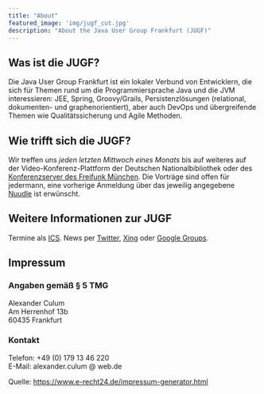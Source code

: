 ```yaml
---
title: "About"
featured_image: 'img/jugf_cut.jpg'
description: "About the Java User Group Frankfurt (JUGF)"
---
```


<span class="tl">

## Was ist die JUGF?

Die Java User Group Frankfurt ist ein lokaler Verbund von Entwicklern, die sich für Themen rund um die Programmiersprache Java und die JVM interessieren: JEE, Spring, Groovy/Grails, Persistenzlösungen (relational, dokumenten- und graphenorientiert), aber auch DevOps und übergreifende Themen wie Qualitätssicherung und Agile Methoden.

## Wie trifft sich die JUGF?

Wir treffen uns _jeden letzten Mittwoch eines Monats_ bis auf weiteres auf der Video-Konferenz-Plattform der Deutschen Nationalbibliothek oder des [Konferenzserver des Freifunk München](https://meet.ffmuc.net/jugfmeeting). Die Vorträge sind offen für jedermann, eine vorherige Anmeldung über das jeweilig angegebene [Nuudle](https://nuudel.digitalcourage.de/) ist erwünscht.

## Weitere Informationen zur JUGF

Termine als [ICS](https://www.google.com/calendar/ical/ph4apb66ubb1gdt40rrnijaec8%40group.calendar.google.com/public/basic.ics). News per [Twitter](https://twitter.com/jugffm), [Xing](https://www.xing.com/net/jugf/) oder [Google Groups](http://groups.google.de/group/jugf-java-user-group-frankfurt?hl=de).

## Impressum

### Angaben gemäß § 5 TMG

Alexander Culum  
Am Herrenhof 13b  
60435 Frankfurt

### Kontakt

Telefon: +49 (0) 179 13 46 220  
E-Mail: alexander.culum @ web.de

Quelle: https://www.e-recht24.de/impressum-generator.html

</span>
